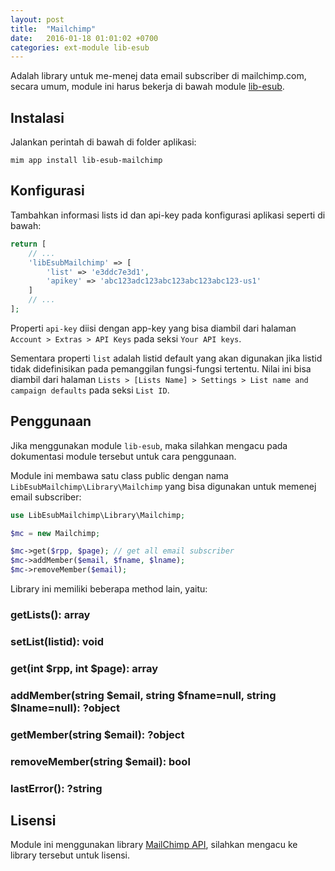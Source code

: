 ```yaml
---
layout: post
title:  "Mailchimp"
date:   2016-01-18 01:01:02 +0700
categories: ext-module lib-esub
---
```


Adalah library untuk me-menej data email subscriber di mailchimp.com, secara
umum, module ini harus bekerja di bawah module [lib-esub](https://github.com/getmim/lib-esub).

## Instalasi

Jalankan perintah di bawah di folder aplikasi:

```
mim app install lib-esub-mailchimp
```

## Konfigurasi

Tambahkan informasi lists id dan api-key pada konfigurasi aplikasi seperti
di bawah:

```php
return [
    // ...
    'libEsubMailchimp' => [
        'list' => 'e3ddc7e3d1',
        'apikey' => 'abc123adc123abc123abc123abc123-us1'
    ]
    // ...
];
```

Properti `api-key` diisi dengan app-key yang bisa diambil dari halaman
`Account > Extras > API Keys` pada seksi `Your API keys`.

Sementara properti `list` adalah listid default yang akan digunakan jika
listid tidak didefinisikan pada pemanggilan fungsi-fungsi tertentu. Nilai
ini bisa diambil dari halaman `Lists > [Lists Name] > Settings > List name and campaign defaults`
pada seksi `List ID`.

## Penggunaan

Jika menggunakan module `lib-esub`, maka silahkan mengacu pada dokumentasi
module tersebut untuk cara penggunaan.

Module ini membawa satu class public dengan nama `LibEsubMailchimp\Library\Mailchimp`
yang bisa digunakan untuk memenej email subscriber:

```php
use LibEsubMailchimp\Library\Mailchimp;

$mc = new Mailchimp;

$mc->get($rpp, $page); // get all email subscriber
$mc->addMember($email, $fname, $lname);
$mc->removeMember($email);
```

Library ini memiliki beberapa method lain, yaitu:

### getLists(): array
### setList(listid): void
### get(int $rpp, int $page): array
### addMember(string $email, string $fname=null, string $lname=null): ?object
### getMember(string $email): ?object
### removeMember(string $email): bool
### lastError(): ?string

## Lisensi

Module ini menggunakan library [MailChimp API](https://github.com/drewm/mailchimp-api),
silahkan mengacu ke library tersebut untuk lisensi.